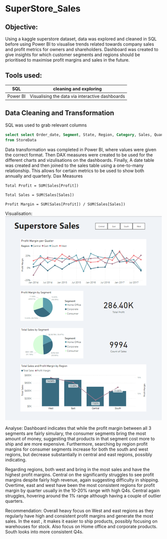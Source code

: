 # SuperStore_Sales

## Objective:
Using a kaggle superstore dataset, data was explored and cleaned in SQL before using Power BI to visualise trends related towards company sales and profit metrics for owners and shareholders. Dashboard was created to give insights for which customer segments and regions should be prioritised to maximise profit margins and sales in the future.


## Tools used:
| SQL | cleaning and exploring |
| --- | ---  |
| Power BI | Visualising the data via interactive dashboards |

## Data Cleaning and Transformation

SQL was used to grab relevant columns

```SQL
select select Order_date, Segment, State, Region, Category, Sales, Quantity, Discount, Profit
from StoreData
```


Data transformation was completed in Power BI, where values were given the correct format. Then DAX measures were created to be used for the different charts and vizulisations on the dashboards. Finally, A date table was created and then joined to the sales table using a one-to-many relationship. This allows for certain metrics to be used to show both annually and quarterly.
Dax Measures
```Dax
Total Profit = SUM(Sales[Profit])
```
```Dax
Total Sales = SUM(Sales[Sales])
```
```DAX
Profit Margin = SUM(Sales[Profit]) / SUM(Sales[Sales])
```

Visualisation:
![Dashboard](assets/images/Superstore_Dashboard.png)


Analyse:
Dashboard indicates that while the profit margin between all 3 segments are fairly simulary, the consumer segments bring the most amount of money, suggesting that products in that segment cost more to ship  and are more expensive. Furthermore, searching by region profit margins for consumer segments increase for both the south and west regions, but decrease substantially in central and east regions, possibly indicating.

Regarding regions, both west and bring in the most sales and have the highest profit margins. Central on the significantly struggles to see profit margins despite fairly high revenue, again suggesting difficulty in shipping. Overtime, east and west have been the most consistent regions for profit margin by quarter usually in the 10-20% range with high Q4s. Central again struggles, hovering around the 1% range although having a couple of outlier quarters.

Recommendation:
Overall heavy focus on West and east regions as they regularly have high and consistent profit margins and generate the most sales. In the east , it makes it easier to ship products, possibly focusing on warehouses for stock. Also focus on Home office and corporate products. South looks into more consistent Q4s.
